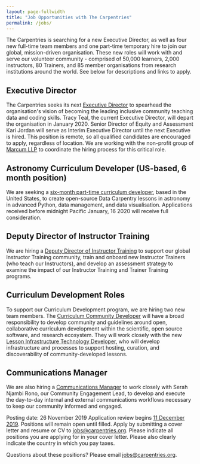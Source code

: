 ```yaml
---
layout: page-fullwidth
title: "Job Opportunities with The Carpentries"
permalink: /jobs/
---
```


The Carpentries is searching for a new Executive Director, as well as four new full-time team members and one part-time temporary hire to join our global, mission-driven organisation.
These new roles will work with and serve our volunteer community - comprised of 50,000 learners, 2,000 instructors, 80 Trainers,
and 85 member organisations from research institutions around the world. See below for descriptions and links to apply.

## Executive Director
The Carpentries seeks its next [Executive Director](http://www.marcumllp.com/executive-search/executive-director-the-carpentries) to spearhead the organisation's vision of becoming the leading inclusive community teaching data and coding skills. Tracy Teal, the current Executive Director, will depart the organisation in January 2020. Senior Director of Equity and Assessment Kari Jordan will serve as Interim Executive Director until the next Executive is hired. This position is remote, so all qualified candidates are encouraged to apply, regardless of location. We are working with the non-profit group of [Marcum LLP](http://www.marcumllp.com/) to coordinate the hiring process for this critical role. 

## Astronomy Curriculum Developer (US-based, 6 month position)
We are seeking a [six-month part-time curriculum developer](https://carpentries.org/astronomy-curriculum-developer/), based in the United States, to create open-source Data Carpentry lessons in astronomy in advanced Python, data management, and data visualisation. Applications received before midnight Pacific January, 16 2020 will receive full consideration.

## Deputy Director of Instructor Training
We are hiring a [Deputy Director of Instructor Training](https://carpentries.org/deputy-director-of-instructor-training/) to support
our global Instructor Training community, train and onboard new Instructor Trainers (who teach our Instructors), and develop an
assessment strategy to examine the impact of our Instructor Training and Trainer Training programs.

## Curriculum Development Roles  
To support our Curriculum Development program, we are hiring two new team members. The
[Curriculum Community Developer](https://carpentries.org/curriculum-community-developer/) will have a broad responsibility to develop
community and guidelines around open, collaborative curriculum development within the scientific, open source software, and research
ecosystem. They will work closely with the new
[Lesson Infrastructure Technology Developer](https://carpentries.org/lesson-infrastructure-technology-developer),
who will develop infrastructure and processes to support hosting, curation, and discoverability of community-developed lessons.

## Communications Manager
We are also hiring a [Communications Manager](https://carpentries.org/communications-manager/) to work closely with Serah Njambi Rono,
our Community Engagement Lead, to develop and execute the day-to-day internal and external communications workflows necessary to keep
our community informed and engaged.

Posting date: 26 November 2019
Application review begins [11 December 2019](https://www.timeanddate.com/worldclock/fixedtime.html?iso=20191211T235959&p1=3400). Positions will remain open until filled.
Apply by submitting a cover letter and resume or CV to [jobs@carpentries.org](mailto:jobs@carpentries.org). Please indicate all positions you are applying for in your cover letter. Please also clearly indicate the country in which you pay taxes.

Questions about these positions? Please email [jobs@carpentries.org](mailto:jobs@carpentries.org).
